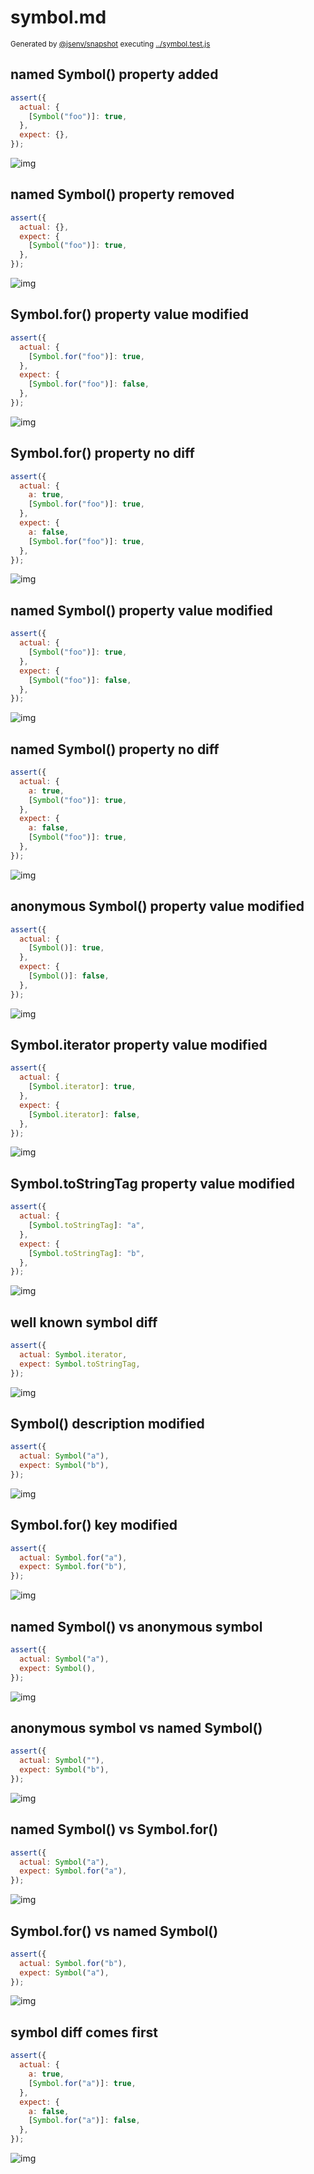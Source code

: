# symbol.md

<sub>
  Generated by <a href="https://github.com/jsenv/core/tree/main/packages/independent/snapshot">@jsenv/snapshot</a> executing <a href="../symbol.test.js">../symbol.test.js</a>
</sub>

## named Symbol() property added

```js
assert({
  actual: {
    [Symbol("foo")]: true,
  },
  expect: {},
});
```

![img](symbol/named_symbol()_property_added_throw.svg)

## named Symbol() property removed

```js
assert({
  actual: {},
  expect: {
    [Symbol("foo")]: true,
  },
});
```

![img](symbol/named_symbol()_property_removed_throw.svg)

## Symbol.for() property value modified

```js
assert({
  actual: {
    [Symbol.for("foo")]: true,
  },
  expect: {
    [Symbol.for("foo")]: false,
  },
});
```

![img](symbol/symbol_for()_property_value_modified_throw.svg)

## Symbol.for() property no diff

```js
assert({
  actual: {
    a: true,
    [Symbol.for("foo")]: true,
  },
  expect: {
    a: false,
    [Symbol.for("foo")]: true,
  },
});
```

![img](symbol/symbol_for()_property_no_diff_throw.svg)

## named Symbol() property value modified

```js
assert({
  actual: {
    [Symbol("foo")]: true,
  },
  expect: {
    [Symbol("foo")]: false,
  },
});
```

![img](symbol/named_symbol()_property_value_modified_throw.svg)

## named Symbol() property no diff

```js
assert({
  actual: {
    a: true,
    [Symbol("foo")]: true,
  },
  expect: {
    a: false,
    [Symbol("foo")]: true,
  },
});
```

![img](symbol/named_symbol()_property_no_diff_throw.svg)

## anonymous Symbol() property value modified

```js
assert({
  actual: {
    [Symbol()]: true,
  },
  expect: {
    [Symbol()]: false,
  },
});
```

![img](symbol/anonymous_symbol()_property_value_modified_throw.svg)

## Symbol.iterator property value modified

```js
assert({
  actual: {
    [Symbol.iterator]: true,
  },
  expect: {
    [Symbol.iterator]: false,
  },
});
```

![img](symbol/symbol_iterator_property_value_modified_throw.svg)

## Symbol.toStringTag property value modified

```js
assert({
  actual: {
    [Symbol.toStringTag]: "a",
  },
  expect: {
    [Symbol.toStringTag]: "b",
  },
});
```

![img](symbol/symbol_tostringtag_property_value_modified_throw.svg)

## well known symbol diff

```js
assert({
  actual: Symbol.iterator,
  expect: Symbol.toStringTag,
});
```

![img](symbol/well_known_symbol_diff_throw.svg)

## Symbol() description modified

```js
assert({
  actual: Symbol("a"),
  expect: Symbol("b"),
});
```

![img](symbol/symbol()_description_modified_throw.svg)

## Symbol.for() key modified

```js
assert({
  actual: Symbol.for("a"),
  expect: Symbol.for("b"),
});
```

![img](symbol/symbol_for()_key_modified_throw.svg)

## named Symbol() vs anonymous symbol

```js
assert({
  actual: Symbol("a"),
  expect: Symbol(),
});
```

![img](symbol/named_symbol()_vs_anonymous_symbol_throw.svg)

## anonymous symbol vs named Symbol()

```js
assert({
  actual: Symbol(""),
  expect: Symbol("b"),
});
```

![img](symbol/anonymous_symbol_vs_named_symbol()_throw.svg)

## named Symbol() vs Symbol.for()

```js
assert({
  actual: Symbol("a"),
  expect: Symbol.for("a"),
});
```

![img](symbol/named_symbol()_vs_symbol_for()_throw.svg)

## Symbol.for() vs named Symbol()

```js
assert({
  actual: Symbol.for("b"),
  expect: Symbol("a"),
});
```

![img](symbol/symbol_for()_vs_named_symbol()_throw.svg)

## symbol diff comes first

```js
assert({
  actual: {
    a: true,
    [Symbol.for("a")]: true,
  },
  expect: {
    a: false,
    [Symbol.for("a")]: false,
  },
});
```

![img](symbol/symbol_diff_comes_first_throw.svg)